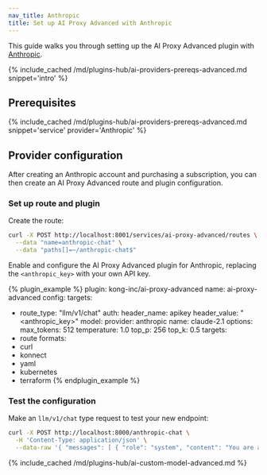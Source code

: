 ```yaml
---
nav_title: Anthropic
title: Set up AI Proxy Advanced with Anthropic
---
```


This guide walks you through setting up the AI Proxy Advanced plugin with [Anthropic](https://www.anthropic.com/).

{% include_cached /md/plugins-hub/ai-providers-prereqs-advanced.md snippet='intro' %}

## Prerequisites

{% include_cached /md/plugins-hub/ai-providers-prereqs-advanced.md snippet='service' provider='Anthropic' %}

## Provider configuration

After creating an Anthropic account and purchasing a subscription, you can then create an
AI Proxy Advanced route and plugin configuration.

### Set up route and plugin

Create the route:

```bash
curl -X POST http://localhost:8001/services/ai-proxy-advanced/routes \
  --data "name=anthropic-chat" \
  --data "paths[]=~/anthropic-chat$"
```

Enable and configure the AI Proxy Advanced plugin for Anthropic, replacing the `<anthropic_key>` with your own API key.

<!--vale off-->
{% plugin_example %}
plugin: kong-inc/ai-proxy-advanced
name: ai-proxy-advanced
config:
  targets:
  - route_type: "llm/v1/chat"
    auth:
      header_name: apikey
      header_value: "<anthropic_key>"
    model:
      provider: anthropic
      name: claude-2.1
      options:
        max_tokens: 512
        temperature: 1.0
        top_p: 256
        top_k: 0.5
targets:
  - route
formats:
  - curl
  - konnect
  - yaml
  - kubernetes
  - terraform
{% endplugin_example %}
<!--vale on-->

### Test the configuration

Make an `llm/v1/chat` type request to test your new endpoint:

```bash
curl -X POST http://localhost:8000/anthropic-chat \
  -H 'Content-Type: application/json' \
  --data-raw '{ "messages": [ { "role": "system", "content": "You are a mathematician" }, { "role": "user", "content": "What is 1+1?"} ] }'
```
{% include_cached /md/plugins-hub/ai-custom-model-advanced.md %}